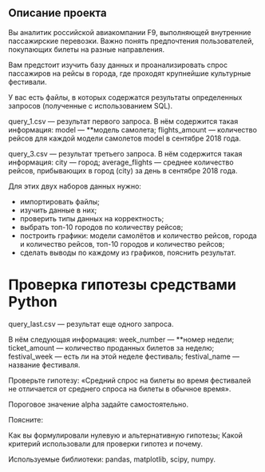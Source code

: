 ## Описание проекта

Вы аналитик российской авиакомпании F9, выполняющей внутренние пассажирские перевозки. Важно понять предпочтения пользователей, покупающих билеты на разные направления.

Вам предстоит изучить базу данных и проанализировать спрос пассажиров на рейсы в города, где проходят крупнейшие культурные фестивали.

У вас есть файлы, в которых содержатся результаты определенных запросов (полученные с использованием SQL).

query_1.csv — результат первого запроса. 
В нём содержится такая информация:
model — **модель самолета;
flights_amount — количество рейсов для каждой модели самолетов model в сентябре 2018 года.

query_3.csv — результат третьего запроса. В нём содержится такая информация:
city — город;
average_flights — среднее количество рейсов, прибывающих в город (city) за день в сентябре 2018 года.

Для этих двух наборов данных нужно:

- импортировать файлы;
- изучить данные в них;
- проверить типы данных на корректность;
- выбрать топ-10 городов по количеству рейсов;
- построить графики: модели самолётов и количество рейсов, города и количество рейсов, топ-10 городов и количество рейсов;
- сделать выводы по каждому из графиков, пояснить результат.


# Проверка гипотезы средствами Python

query_last.csv — результат еще одного запроса.

В нём следующая информация:
week_number — **номер недели;
ticket_amount — количество проданных билетов за неделю;
festival_week — есть ли на этой неделе фестиваль;
festival_name — название фестиваля.

Проверьте гипотезу: «Средний спрос на билеты во время фестивалей не отличается от среднего спроса на билеты в обычное время».

Пороговое значение alpha задайте самостоятельно.

Поясните:

Как вы формулировали нулевую и альтернативную гипотезы;
Какой критерий использовали для проверки гипотез и почему.

Используемые библиотеки: pandas, matplotlib, scipy, numpy.
